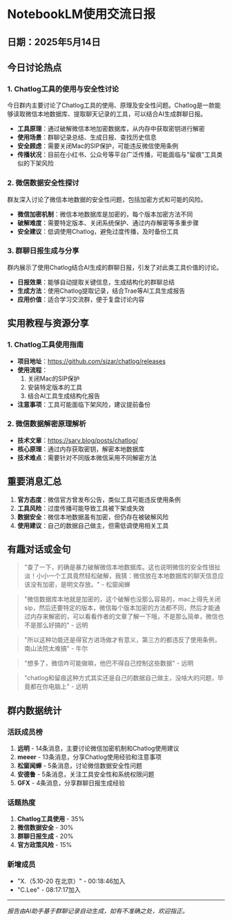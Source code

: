 # NotebookLM使用交流日报

## 日期：2025年5月14日

## 今日讨论热点

### 1. Chatlog工具的使用与安全性讨论

今日群内主要讨论了Chatlog工具的使用、原理及安全性问题。Chatlog是一款能够读取微信本地数据库、提取聊天记录的工具，可以结合AI生成群聊日报。

- **工具原理**：通过破解微信本地加密数据库，从内存中获取密钥进行解密
- **使用场景**：群聊记录总结、生成日报、查找历史信息
- **安全顾虑**：需要关闭Mac的SIP保护，可能违反微信使用条例
- **传播状况**：目前在小红书、公众号等平台广泛传播，可能面临与"留痕"工具类似的下架风险

### 2. 微信数据安全性探讨

群友深入讨论了微信本地数据的安全性问题，包括加密方式和可能的风险。

- **微信加密机制**：微信本地数据库是加密的，每个版本加密方法不同
- **破解难度**：需要特定版本、关闭系统保护、通过内存解密等多重步骤
- **安全建议**：低调使用Chatlog，避免过度传播，及时备份工具

### 3. 群聊日报生成与分享

群内展示了使用Chatlog结合AI生成的群聊日报，引发了对此类工具价值的讨论。

- **日报效果**：能够自动提取关键信息，生成结构化的群聊总结
- **生成方法**：使用Chatlog提取记录，结合Trae等AI工具生成报告
- **应用价值**：适合学习交流群，便于复盘讨论内容

## 实用教程与资源分享

### 1. Chatlog工具使用指南

- **项目地址**：https://github.com/sjzar/chatlog/releases
- **使用流程**：
  1. 关闭Mac的SIP保护
  2. 安装特定版本的工具
  3. 结合AI工具生成结构化报告
- **注意事项**：工具可能面临下架风险，建议提前备份

### 2. 微信数据解密原理解析

- **技术文章**：https://sarv.blog/posts/chatlog/
- **核心原理**：通过内存获取密钥，解密本地数据库
- **技术难点**：需要针对不同版本微信采用不同解密方法

## 重要消息汇总

1. **官方态度**：微信官方曾发布公告，类似工具可能违反使用条例
2. **工具风险**：过度传播可能导致工具被下架或失效
3. **数据安全**：微信本地数据虽有加密，但仍存在被破解风险
4. **使用建议**：自己的数据自己做主，但需低调使用相关工具

## 有趣对话或金句

> "查了一下，的确是暴力破解微信本地数据库。这也说明微信的安全性很扯淡！小小一个工具竟然轻松破解，我猜：微信放在本地数据库的聊天信息应该没有加密，是明文存放。" - 松窗闻蝉

> "微信数据库本地就是加密的，这个破解也没那么容易的，mac上得先关闭sip，然后还要特定的版本，微信每个版本加密的方法都不同，然后才能通过内存来解密的，可以看看作者的文章了解一下哦，不是那么简单，微信也不是那么好搞的" - 远明

> "所以这种功能还是得官方进场做才有意义，第三方的都违反了使用条例，南山法院太难搞" - 牛尔

> "想多了，微信咋可能做嘛，他巴不得自己控制这些数据" - 远明

> "chatlog和留痕这种方式其实还是自己的数据自己做主，没啥大的问题，毕竟都在你电脑上" - 远明

## 群内数据统计

### 活跃成员榜

1. **远明** - 14条消息，主要讨论微信加密机制和Chatlog使用建议
2. **meeer** - 13条消息，分享Chatlog使用经验和注意事项
3. **松窗闻蝉** - 5条消息，讨论微信数据安全性问题
4. **安德鲁** - 5条消息，关注工具安全性和系统权限问题
5. **GFX** - 4条消息，分享群聊日报生成经验

### 话题热度

1. **Chatlog工具使用** - 35%
2. **微信数据安全** - 30%
3. **群聊日报生成** - 20%
4. **官方政策风险** - 15%

### 新增成员

- "X.（5.10-20 在北京）" - 00:18:46加入
- "C.Lee" - 08:17:17加入

---

*报告由AI助手基于群聊记录自动生成，如有不准确之处，欢迎指正。*